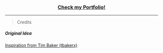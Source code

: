 
### <p align="center"> <a href="https://kaur-jaskaran.netlify.app"> Check my Portfolio! </a> </p>

---

>  Credits 

##### Original Idea

<a href="https://github.com/tbakerx/react-resume-template/blob/master/README.md">Inspiration from Tim Baker (tbakerx)</a>

